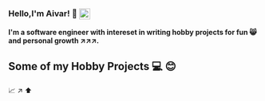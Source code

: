 ### Hello,I'm Aivar! 👋 [<img align="center" alt="aivaraleksiev | LinkedIn" width="22px" src="https://cdn.jsdelivr.net/npm/simple-icons@v3/icons/linkedin.svg" />][linkedin]
**I'm a software engineer with intereset in writing hobby projects for fun :smile_cat: and personal growth  :arrow_upper_right::arrow_upper_right::arrow_upper_right:.**


## Some of my Hobby Projects ‍:computer:  :blush:


:chart_with_upwards_trend:
:arrow_upper_right:
:arrow_up:

[linkedin]: https://bg.linkedin.com/in/aivar-aleksiev-088463214
